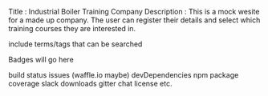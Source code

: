 Title : Industrial Boiler Training Company
Description : This is a mock wesite for a made up company. The user can register their details and select which training courses they are interested in.



include terms/tags that can be searched

Badges will go here

build status
issues (waffle.io maybe)
devDependencies
npm package
coverage
slack
downloads
gitter chat
license
etc.
